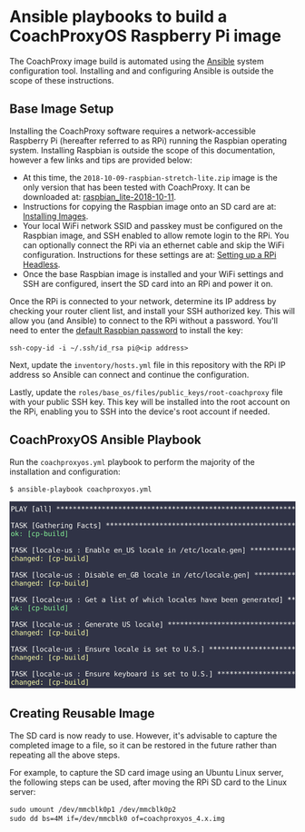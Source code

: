 Ansible playbooks to build a CoachProxyOS Raspberry Pi image
============================================================

The CoachProxy image build is automated using the
[Ansible](https://docs.ansible.com/ansible/latest/index.html) system
configuration tool. Installing and and configuring Ansible is outside
the scope of these instructions.

Base Image Setup
----------------

Installing the CoachProxy software requires a network-accessible
Raspberry Pi (hereafter referred to as RPi) running the Raspbian
operating system. Installing Raspbian is outside the scope of this
documentation, however a few links and tips are provided below:

* At this time, the `2018-10-09-raspbian-stretch-lite.zip` image is the
  only version that has been tested with CoachProxy. It can be downloaded at:
  [raspbian_lite-2018-10-11](https://downloads.raspberrypi.org/raspbian_lite/images/raspbian_lite-2018-10-11/).
* Instructions for copying the Raspbian image onto an SD card are at:
  [Installing Images](https://www.raspberrypi.org/documentation/installation/installing-images/).
* Your local WiFi network SSID and passkey must be configured on the Raspbian
  image, and SSH enabled to allow remote login to the RPi. You can
  optionally connect the RPi via an ethernet cable and skip the WiFi
  configuration. Instructions for these settings are at:
  [Setting up a RPi Headless](https://www.raspberrypi.org/documentation/configuration/wireless/headless.md).
* Once the base Raspbian image is installed and your WiFi settings and SSH
  are configured, insert the SD card into an RPi and power it on.

Once the RPi is connected to your network, determine its IP address by
checking your router client list, and install your SSH authorized key.
This will allow you (and Ansible) to connect to the RPi without a
password. You'll need to enter the [default Raspbian
password](https://www.raspberrypi.org/documentation/linux/usage/users.md)
to install the key:

```
ssh-copy-id -i ~/.ssh/id_rsa pi@<ip address>
```

Next, update the `inventory/hosts.yml` file in this repository with the
RPi IP address so Ansible can connect and continue the configuration.

Lastly, update the `roles/base_os/files/public_keys/root-coachproxy` file
with your public SSH key. This key will be installed into the root
account on the RPi, enabling you to SSH into the device's root account
if needed.

CoachProxyOS Ansible Playbook
-----------------------------

Run the `coachproxyos.yml` playbook to perform the majority of the
installation and configuration:

```
$ ansible-playbook coachproxyos.yml
```

![Ansible playbook output](images/ansible-1.png)

Creating Reusable Image
-----------------------

The SD card is now ready to use. However, it's advisable to capture the
completed image to a file, so it can be restored in the future rather
than repeating all the above steps.

For example, to capture the SD card image using an Ubuntu Linux server,
the following steps can be used, after moving the RPi SD card to the
Linux server:

```
sudo umount /dev/mmcblk0p1 /dev/mmcblk0p2
sudo dd bs=4M if=/dev/mmcblk0 of=coachproxyos_4.x.img
```

